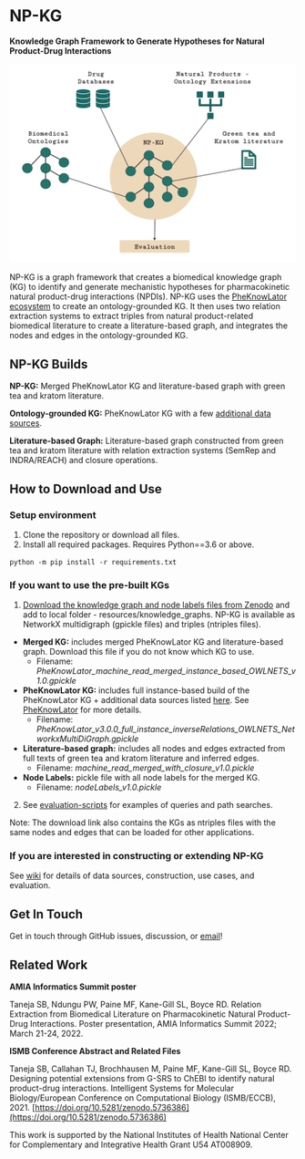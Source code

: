 # NP-KG

**Knowledge Graph Framework to Generate Hypotheses for Natural Product-Drug Interactions**

![KG-Framework](images/methods-overview.png)

NP-KG is a graph framework that creates a biomedical knowledge graph (KG) to identify and generate mechanistic hypotheses for pharmacokinetic natural product-drug interactions (NPDIs). NP-KG uses the [PheKnowLator ecosystem](https://github.com/callahantiff/PheKnowLator) to create an ontology-grounded KG. It then uses two relation extraction systems to extract triples from natural product-related biomedical literature to create a literature-based graph, and integrates the nodes and edges in the ontology-grounded KG. 

## NP-KG Builds

**NP-KG:** Merged PheKnowLator KG and literature-based graph with green tea and kratom literature.

**Ontology-grounded KG:** PheKnowLator KG with a few [additional data sources](#).

**Literature-based Graph:** Literature-based graph constructed from green tea and kratom literature with relation extraction systems (SemRep and INDRA/REACH) and closure operations.

## How to Download and Use

### Setup environment

1. Clone the repository or download all files.
2. Install all required packages. Requires Python==3.6 or above.

```
python -m pip install -r requirements.txt
```

### If you want to use the pre-built KGs

1. [Download the knowledge graph and node labels files from Zenodo](https://doi.org/10.5281/zenodo.6814508) and add to local folder - resources/knowledge_graphs. NP-KG is available as NetworkX multidigraph (gpickle files) and triples (ntriples files).

* **Merged KG:** includes merged PheKnowLator KG and literature-based graph. Download this file if you do not know which KG to use.
	* Filename: _PheKnowLator_machine_read_merged_instance_based_OWLNETS_v1.0.gpickle_
* **PheKnowLator KG:** includes full instance-based build of the PheKnowLator KG + additional data sources listed [here]([https://github.com/sanyabt/np-kg/wiki](https://github.com/sanyabt/np-kg/wiki)). See [PheKnowLator](https://github.com/callahantiff/PheKnowLator) for more details.
	* Filename: _PheKnowLator_v3.0.0_full_instance_inverseRelations_OWLNETS_NetworkxMultiDiGraph.gpickle_
* **Literature-based graph:** includes all nodes and edges extracted from full texts of green tea and kratom literature and inferred edges.
	* Filename: _machine_read_merged_with_closure_v1.0.pickle_
* **Node Labels:** pickle file with all node labels for the merged KG.
	* Filename: _nodeLabels_v1.0.pickle_

2. See [evaluation-scripts](https://github.com/sanyabt/np-kg/tree/main/evaluation-scripts) for examples of queries and path searches.

Note: The download link also contains the KGs as ntriples files with the same nodes and edges that can be loaded for other applications.


### If you are interested in constructing or extending NP-KG

See [wiki](https://github.com/sanyabt/np-kg/wiki) for details of data sources, construction, use cases, and evaluation.

Get In Touch
------------------------------------------------

Get in touch through GitHub issues, discussion, or [email](mailto:sbt12@pitt.edu)!


Related Work
------------------------------------------------

**AMIA Informatics Summit poster**

Taneja SB, Ndungu PW, Paine MF, Kane-Gill SL, Boyce RD. Relation Extraction from Biomedical Literature on Pharmacokinetic Natural Product-Drug Interactions. Poster presentation, AMIA Informatics Summit 2022; March 21-24, 2022.

**ISMB Conference Abstract and Related Files**

Taneja SB, Callahan TJ, Brochhausen M, Paine MF, Kane-Gill SL, Boyce RD. Designing potential extensions from G-SRS to ChEBI to identify natural product-drug interactions. Intelligent Systems for Molecular Biology/European Conference on Computational Biology (ISMB/ECCB), 2021. [https://doi.org/10.5281/zenodo.5736386](https://doi.org/10.5281/zenodo.5736386)


This work is supported by the National Institutes of Health National Center for Complementary and Integrative Health Grant U54 AT008909.
